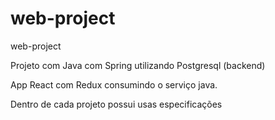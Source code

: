 # web-project
web-project


Projeto com Java com Spring utilizando Postgresql (backend)

App React com Redux consumindo o serviço java.

Dentro de cada projeto possui usas especificações

